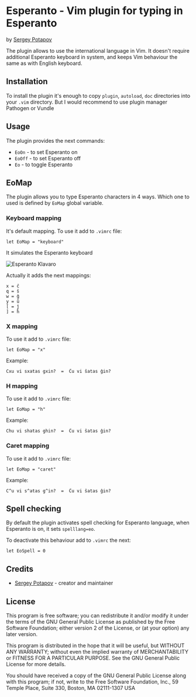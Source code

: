# Esperanto - Vim plugin for typing in Esperanto
by [Sergey Potapov](https://github.com/greyblake)


The plugin allows to use the international language in Vim.
It doesn't require additional Esperanto keyboard in system, and keeps
Vim behaviour the same as with English keyboard.


## Installation

To install the plugin it's enough to copy `plugin`, `autoload`, `doc` directories into your `.vim` directory.
But I would recommend to use plugin manager Pathogen or Vundle

## Usage


The plugin provides the next commands:

* `EoOn` - to set Esperanto on
* `EoOff` - to set Esperanto off
* `Eo` - to toggle Esperanto

## EoMap

The plugin allows you to type Esperanto characters in 4 ways. Which one to used is
defined by `EoMap` global variable.

### Keyboard mapping

It's default mapping.  To use it add to `.vimrc` file:

```
let EoMap = "keyboard"
```

It simulates the Esperanto keyboard

![Esperanto Klavaro](http://i1078.photobucket.com/albums/w484/greyblake/esperanto_klavaro-1.png "Esperanto Klavaro")

Actually it adds the next mappings:

    x = ĉ
    q = ŝ
    w = ĝ
    y = ŭ
    [ = ĵ
    ] = ĥ

### X mapping

To use it add to `.vimrc` file:

```
let EoMap = "x"
```

Example:

```
Cxu vi sxatas gxin?  =  Ĉu vi ŝatas ĝin?
```

### H mapping

To use it add to `.vimrc` file:

```
let EoMap = "h"
```

Example:

```
Chu vi shatas ghin?  =  Ĉu vi ŝatas ĝin?
```

### Caret mapping

To use it add to `.vimrc` file:

```
let EoMap = "caret"
```

Example:

```
C^u vi s^atas g^in?  =  Ĉu vi ŝatas ĝin?
```

## Spell checking

By default the plugin activates spell checking for Esperanto language,
when Esperanto is on, it sets `spelllang=eo`.

To deactivate this behaviour add to `.vimrc` the next:

    let EoSpell = 0


## Credits

* [Sergey Potapov](https://github.com/greyblake) - creator and maintainer


## License

This program is free software; you can redistribute it and/or
modify it under the terms of the GNU General Public License as
published by the Free Software Foundation; either version 2 of
the License, or (at your option) any later version.

This program is distributed in the hope that it will be useful,
but WITHOUT ANY WARRANTY; without even the implied warranty of
MERCHANTABILITY or FITNESS FOR A PARTICULAR PURPOSE. See the GNU
General Public License for more details.

You should have received a copy of the GNU General Public License
along with this program; if not, write to the Free Software
Foundation, Inc., 59 Temple Place, Suite 330, Boston,
MA 02111-1307 USA
